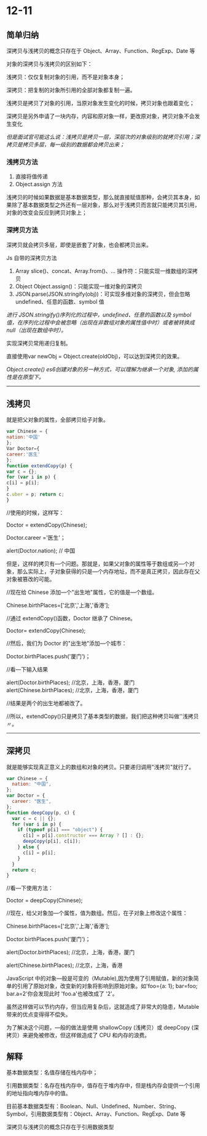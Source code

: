 # 12-11

## 简单归纳

深拷贝与浅拷贝的概念只存在于 Object、Array、Function、RegExp、Date 等

对象的深拷贝与浅拷贝的区别如下：

浅拷贝：仅仅复制对象的引用，而不是对象本身；

深拷贝：把复制的对象所引用的全部对象都复制一遍。

浅拷贝是拷贝了对象的引用，当原对象发生变化的时候，拷贝对象也跟着变化；

深拷贝是另外申请了一块内存，内容和原对象一样，更改原对象，拷贝对象不会发生变化

_但是面试官可能这么说：浅拷贝是拷贝一层，深层次的对象级别的就拷贝引用；深拷贝是拷贝多层，每一级别的数据都会拷贝出来；_

### 浅拷贝方法

1. 直接将值传递
2. Object.assign 方法

浅拷贝的时候如果数据是基本数据类型，那么就直接赋值那种，会拷贝其本身，如果除了基本数据类型之外还有一层对象，那么对于浅拷贝而言就只能拷贝其引用，对象的改变会反应到拷贝对象上；

### 深拷贝方法

深拷贝就会拷贝多层，即使是嵌套了对象，也会都拷贝出来。

Js 自带的深拷贝方法

1. Array slice()、concat、Array.from()、... 操作符：只能实现一维数组的深拷贝
2. Object Object.assign()：只能实现一维对象的深拷贝
3. JSON.parse(JSON.stringify(obj))：可实现多维对象的深拷贝，但会忽略 undefined、任意的函数、symbol 值

_进行 JSON.stringify()序列化的过程中，undefined、任意的函数以及 symbol 值，在序列化过程中会被忽略（出现在非数组对象的属性值中时）或者被转换成 null（出现在数组中时）。_

实现深拷贝常用递归复制。

直接使用var newObj = Object.create(oldObj)，可以达到深拷贝的效果。

*Object.create() es6创建对象的另一种方式，可以理解为继承一个对象, 添加的属性是在原型下。*

---

## 浅拷贝

就是把父对象的属性，全部拷贝给子对象。

```js
var Chinese = {
nation:'中国'
};
Var Doctor={
career:'医生'
};
function extendCopy(p) {
var c = {};
for (var i in p) {
c[i] = p[i];
}
c.uber = p; return c;
}

```

//使用的时候，这样写：

Doctor = extendCopy(Chinese);

Doctor.career ='医生'；

alert(Doctor.nation); // 中国

但是，这样的拷贝有—个问题。那就是，如果父对象的属性等于数组或另—个对象，那么实际上，子对象获得的只是—个内存地址，而不是真正拷贝，因此存在父对象被篡改的可能。

//现在给 Chinese 添加—个"出生地"属性，它的值是—个数组。

Chinese.birthPlaces=['北京','上海','香港'];

//通过 extendCopy()函数，Doctor 继承了 Chinese。

Doctor= extendCopy(Chinese);

//然后，我们为 Doctor 的"出生地"添加—个城市：

Doctor.birthPlaces.push('厦门')；

//看—下输入结果

alert(Doctor.birthPlaces); //北京，上海，香港，厦门 alert(Chinese.birthPlaces); //北京，上海，香港，厦门

//结果是两个的出生地都被改了。

//所以，extendCopy()只是拷贝了基本类型的数据，我们把这种拷贝叫做''浅拷贝〃。

---

## 深拷贝

就是能够实现真正意义上的数组和对象的拷贝。只要递归调用"浅拷贝"就行了。

```js
var Chinese = {
  nation: "中国",
};
var Doctor = {
  career: "医生",
};
function deepCopy(p, c) {
  var c = c || {};
  for (var i in p) {
    if (typeof p[i] === "object") {
      c[i] = p[i].constructor === Array ? [] : {};
      deepCopy(p[i], c[i]);
    } else {
      c[i] = p[i];
    }
  }
  return c;
}
```

//看—下使用方法：

Doctor = deepCopy(Chinese);

//现在，给父对象加—个属性，值为数组。然后，在子对象上修改这个属性：

Chinese.birthPlaces=['北京','上海','香港'];

Doctor.birthPlaces.push('厦门')；

alert(Doctor.birthPlaces); //北京，上海，香港，厦门

alert(Chinese.birthPlaces); //北京，上海，香港

JavaScript 中的对象—般是可变的（Mutable),因为使用了引用赋值，新的对象简单的引用了原始对象，改变新的对象将影响到原始对象。如'foo={a: 1}; bar=foo; bar.a=2'你会发现此时 'foo.a'也被改成了 '2'。

虽然这样做可以节约内存，但当应用复杂后，这就造成了非常大的隐患，Mutable 带来的优点变得得不偿失。

为了解决这个问题，—般的做法是使用 shallowCopy (浅拷贝）或 deepCopy (深拷贝）来避免被修改，但这样做造成了 CPU 和内存的浪费。

## 解释

基本数据类型：名值存储在栈内存中；

引用数据类型：名存在栈内存中，值存在于堆内存中，但是栈内存会提供一个引用的地址指向堆内存中的值。

目前基本数据类型有：Boolean、Null、Undefined、Number、String、Symbol，引用数据类型有：Object、Array、Function、RegExp、Date 等

深拷贝与浅拷贝的概念只存在于引用数据类型

